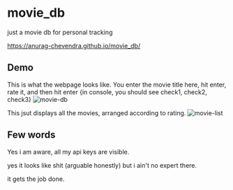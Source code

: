 # movie_db
 just a movie db for personal tracking
 
https://anurag-chevendra.github.io/movie_db/

## Demo
This is what the webpage looks like. You enter the movie title here, hit enter, rate it, and then hit enter {in console, you should see check1, check2, check3}
![movie-db](https://github.com/user-attachments/assets/54d0302c-e53a-4263-9682-3ce8c43f9ff8)

This jsut displays all the movies, arranged according to rating.
![movie-list](https://github.com/user-attachments/assets/56abe2fc-5ec4-427e-b2d0-361a85eed3f6)

## Few words
Yes i am aware, all my api keys are visible. 

yes it looks like shit (arguable honestly) but i ain't no expert there. 

it gets the job done. 


